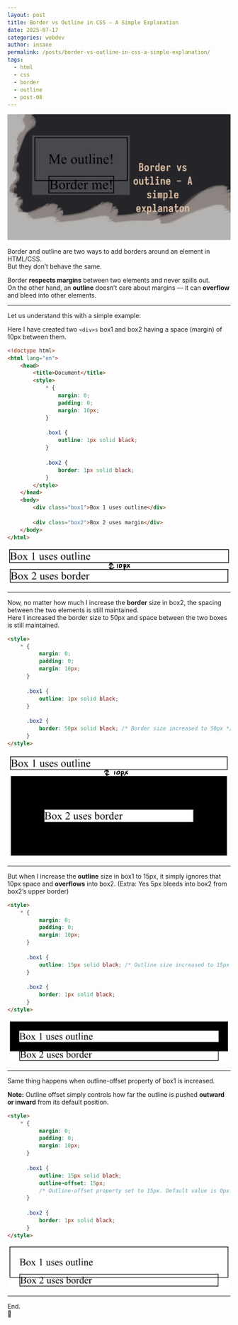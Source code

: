 ```yaml
---
layout: post
title: Border vs Outline in CSS – A Simple Explanation
date: 2025-07-17
categories: webdev
author: insane
permalink: /posts/border-vs-outline-in-css-a-simple-explanation/
tags:
  - html
  - css
  - border
  - outline
  - post-08
---
```


![Thumbnail for the post](/assets/images/border-vs-outline-in-css-a-simple-explanation/thumbnail.webp)

Border and outline are two ways to add borders around an element in HTML/CSS.  
But they don’t behave the same.

Border **respects margins** between two elements and never spills out.  
On the other hand, an **outline** doesn’t care about margins — it can **overflow** and bleed into other elements.

---

Let us understand this with a simple example:

Here I have created two ``<div>s`` box1 and box2 having a space (margin) of 10px between them.

```html
<!doctype html>
<html lang="en">
    <head>
        <title>Document</title>
        <style>
            * {
                margin: 0;
                padding: 0;
                margin: 10px;
            }

            .box1 {
                outline: 1px solid black;
            }

            .box2 {
                border: 1px solid black;
            }
        </style>
    </head>
    <body>
        <div class="box1">Box 1 uses outline</div>

        <div class="box2">Box 2 uses margin</div>
    </body>
</html>
```
![Two divs box 1 and box 2. Box 1 has 1px solid black outline and box 2 has 1px solid black border. Both have a space (margin) of 10px between them.](/assets/images/border-vs-outline-in-css-a-simple-explanation/border-vs-outline-default-with-marker.webp)

---

Now, no matter how much I increase the **border** size in box2, the spacing between the two elements is still maintained.  
Here I increased the border size to 50px and space between the two boxes is still maintained.

```html
<style>
    * {
          margin: 0;
          padding: 0;
          margin: 10px;
      }

      .box1 {
          outline: 1px solid black;
      }

      .box2 {
          border: 50px solid black; /* Border size increased to 50px */
      }
</style>
```
![Two divs box 1 and box 2. Box 1 has 1 px solid black outline. Box 2 has 50 px solid black border. The space of 10 px between them is retained.](/assets/images/border-vs-outline-in-css-a-simple-explanation/border-size-increased-with-marker.webp)

---

But when I increase the **outline** size in box1 to 15px, it simply ignores that 10px space and **overflows** into box2. (Extra: Yes 5px bleeds into box2 from box2’s upper border)

```html
<style>
    * {
          margin: 0;
          padding: 0;
          margin: 10px;
      }

      .box1 {
          outline: 15px solid black; /* Outline size increased to 15px */
      }

      .box2 {
          border: 1px solid black;
      }
</style>
```
![Two divs box 1 and box 2. Box 1 has 15px solid black outline. Box 2 has 1px solid black border. The space of 10px between them is not retained.](/assets/images/border-vs-outline-in-css-a-simple-explanation/outline-size-increased.webp)

---

Same thing happens when outline-offset property of box1 is increased.  
  
**Note:** Outline offset simply controls how far the outline is pushed **outward or inward** from its default position.

```html
<style>
    * {
          margin: 0;
          padding: 0;
          margin: 10px;
      }

      .box1 {
          outline: 15px solid black;
          outline-offset: 15px; 
          /* Outline-offset property set to 15px. Default value is 0px. */
      }

      .box2 {
          border: 1px solid black;
      }
</style>
```
![Two divs box 1 and box 2. Box 1 has 1px solid black outline and 15px outline-offset. Box 2 has 1px solid black border. The space of 10 px between them is not retained](/assets/images/border-vs-outline-in-css-a-simple-explanation/outline-offset-increased.webp)

---

End. <br>
🦖